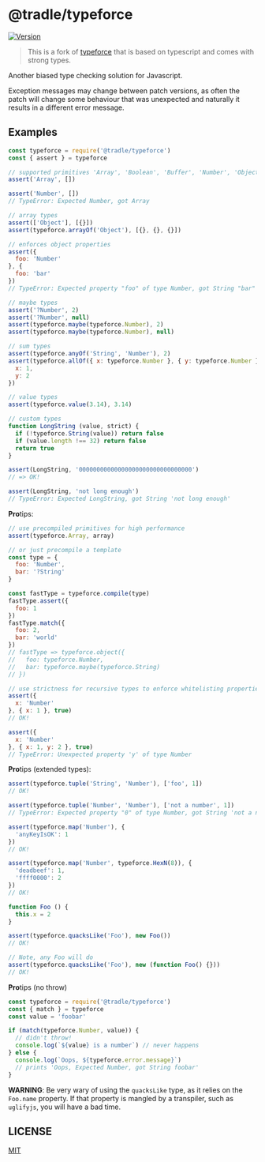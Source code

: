 # @tradle/typeforce
[![Version](https://img.shields.io/npm/v/@tradle/typeforce.svg)](https://www.npmjs.org/package/@tradle/typeforce)

> This is a fork of [typeforce](https://github.com/dcousens/typeforce) that is based on typescript and comes with strong types.

Another biased type checking solution for Javascript.

Exception messages may change between patch versions,  as often the patch will change some behaviour that was unexpected and naturally it results in a different error message.

## Examples

```javascript
const typeforce = require('@tradle/typeforce')
const { assert } = typeforce

// supported primitives 'Array', 'Boolean', 'Buffer', 'Number', 'Object', 'String'
assert('Array', [])

assert('Number', [])
// TypeError: Expected Number, got Array

// array types
assert(['Object'], [{}])
assert(typeforce.arrayOf('Object'), [{}, {}, {}])

// enforces object properties 
assert({
  foo: 'Number'
}, {
  foo: 'bar'
})
// TypeError: Expected property "foo" of type Number, got String "bar"

// maybe types
assert('?Number', 2)
assert('?Number', null)
assert(typeforce.maybe(typeforce.Number), 2)
assert(typeforce.maybe(typeforce.Number), null)

// sum types
assert(typeforce.anyOf('String', 'Number'), 2)
assert(typeforce.allOf({ x: typeforce.Number }, { y: typeforce.Number }), {
  x: 1,
  y: 2
})

// value types
assert(typeforce.value(3.14), 3.14)

// custom types
function LongString (value, strict) {
  if (!typeforce.String(value)) return false
  if (value.length !== 32) return false
  return true
}

assert(LongString, '00000000000000000000000000000000')
// => OK!

assert(LongString, 'not long enough')
// TypeError: Expected LongString, got String 'not long enough'
```

**Pro**tips:
```javascript
// use precompiled primitives for high performance
assert(typeforce.Array, array)

// or just precompile a template
const type = {
  foo: 'Number',
  bar: '?String'
}

const fastType = typeforce.compile(type)
fastType.assert({
  foo: 1
})
fastType.match({
  foo: 2,
  bar: 'world'
})
// fastType => typeforce.object({
//   foo: typeforce.Number,
//   bar: typeforce.maybe(typeforce.String)
// })

// use strictness for recursive types to enforce whitelisting properties
assert({
  x: 'Number'
}, { x: 1 }, true)
// OK!

assert({
  x: 'Number'
}, { x: 1, y: 2 }, true)
// TypeError: Unexpected property 'y' of type Number
```

**Pro**tips (extended types):
```javascript
assert(typeforce.tuple('String', 'Number'), ['foo', 1])
// OK!

assert(typeforce.tuple('Number', 'Number'), ['not a number', 1])
// TypeError: Expected property "0" of type Number, got String 'not a number'

assert(typeforce.map('Number'), {
  'anyKeyIsOK': 1
})
// OK!

assert(typeforce.map('Number', typeforce.HexN(8)), {
  'deadbeef': 1,
  'ffff0000': 2
})
// OK!

function Foo () {
  this.x = 2
}

assert(typeforce.quacksLike('Foo'), new Foo())
// OK!

// Note, any Foo will do
assert(typeforce.quacksLike('Foo'), new (function Foo() {}))
// OK!
```

**Pro**tips (no throw)
```javascript
const typeforce = require('@tradle/typeforce')
const { match } = typeforce
const value = 'foobar'

if (match(typeforce.Number, value)) {
  // didn't throw!
  console.log(`${value} is a number`) // never happens
} else {
  console.log(`Oops, ${typeforce.error.message}`)
  // prints 'Oops, Expected Number, got String foobar'
}
```

**WARNING**: Be very wary of using the `quacksLike` type, as it relies on the `Foo.name` property.
If that property is mangled by a transpiler,  such as `uglifyjs`,  you will have a bad time.

## LICENSE

[MIT](./LICENSE)
